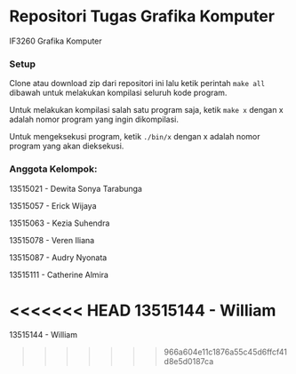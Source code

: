 # Repositori Tugas Grafika Komputer
IF3260 Grafika Komputer
### Setup
Clone atau download zip dari repositori ini lalu ketik perintah ```make all``` dibawah untuk melakukan kompilasi seluruh kode program. 

Untuk melakukan kompilasi salah satu program saja, ketik ```make x``` dengan x adalah nomor program yang ingin dikompilasi. 

Untuk mengeksekusi program, ketik ```./bin/x``` dengan x adalah nomor program yang akan dieksekusi.
### Anggota Kelompok:

13515021 - Dewita Sonya Tarabunga

13515057 - Erick Wijaya

13515063 - Kezia Suhendra

13515078 - Veren Iliana

13515087 - Audry Nyonata

13515111 - Catherine Almira

<<<<<<< HEAD
13515144 - William
=======
13515144 - William
>>>>>>> 966a604e11c1876a55c45d6ffcf41d8e5d0187ca
